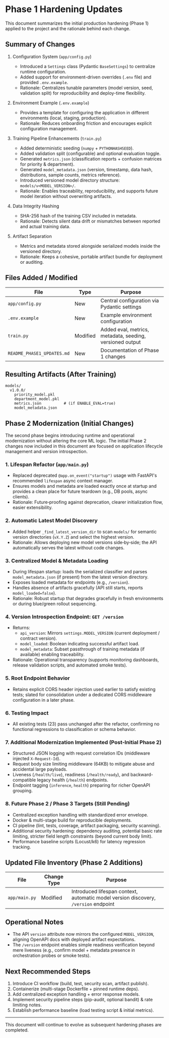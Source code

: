 # Phase 1 Hardening Updates

This document summarizes the initial production hardening (Phase 1) applied to the project and the rationale behind each change.

## Summary of Changes

1. Configuration System (`app/config.py`)
   - Introduced a `Settings` class (Pydantic `BaseSettings`) to centralize runtime configuration.
   - Added support for environment-driven overrides (`.env` file) and provided `.env.example`.
   - Rationale: Centralizes tunable parameters (model version, seed, validation split) for reproducibility and deploy-time flexibility.

2. Environment Example (`.env.example`)
   - Provides a template for configuring the application in different environments (local, staging, production).
   - Rationale: Reduces onboarding friction and encourages explicit configuration management.

3. Training Pipeline Enhancements (`train.py`)
   - Added deterministic seeding (`numpy` + `PYTHONHASHSEED`).
   - Added validation split (configurable) and optional evaluation toggle.
   - Generated `metrics.json` (classification reports + confusion matrices for priority & department).
   - Generated `model_metadata.json` (version, timestamp, data hash, distributions, sample counts, metrics reference).
   - Introduced versioned model directory structure: `models/v<MODEL_VERSION>/`.
   - Rationale: Enables traceability, reproducibility, and supports future model iteration without overwriting artifacts.

4. Data Integrity Hashing
   - SHA-256 hash of the training CSV included in metadata.
   - Rationale: Detects silent data drift or mismatches between reported and actual training data.

5. Artifact Separation
   - Metrics and metadata stored alongside serialized models inside the versioned directory.
   - Rationale: Keeps a cohesive, portable artifact bundle for deployment or auditing.

## Files Added / Modified

| File | Type | Purpose |
|------|------|---------|
| `app/config.py` | New | Central configuration via Pydantic settings |
| `.env.example` | New | Example environment configuration |
| `train.py` | Modified | Added eval, metrics, metadata, seeding, versioned output |
| `README_PHASE1_UPDATES.md` | New | Documentation of Phase 1 changes |

## Resulting Artifacts (After Training)
```
models/
  v1.0.0/
    priority_model.pkl
    department_model.pkl
    metrics.json          # (if ENABLE_EVAL=true)
    model_metadata.json
```

## Phase 2 Modernization (Initial Changes)

The second phase begins introducing runtime and operational modernization without altering the core ML logic. The initial Phase 2 changes now included in this document are focused on application lifecycle management and version introspection.

### 1. Lifespan Refactor (`app/main.py`)
- Replaced deprecated `@app.on_event("startup")` usage with FastAPI's recommended `lifespan` async context manager.
- Ensures models and metadata are loaded exactly once at startup and provides a clean place for future teardown (e.g., DB pools, async clients).
- Rationale: Future‑proofing against deprecation, clearer initialization flow, easier extensibility.

### 2. Automatic Latest Model Discovery
- Added helper `_find_latest_version_dir` to scan `models/` for semantic version directories (`vX.Y.Z`) and select the highest version.
- Rationale: Allows deploying new model versions side‑by‑side; the API automatically serves the latest without code changes.

### 3. Centralized Model & Metadata Loading
- During lifespan startup: loads the serialized classifier and parses `model_metadata.json` (if present) from the latest version directory.
- Exposes loaded metadata for endpoints (e.g., `/version`).
- Handles absence of artifacts gracefully (API still starts, reports `model_loaded=false`).
- Rationale: Robust startup that degrades gracefully in fresh environments or during blue/green rollout sequencing.

### 4. Version Introspection Endpoint: `GET /version`
- Returns:
   - `api_version`: Mirrors `settings.MODEL_VERSION` (current deployment / contract version).
   - `model_loaded`: Boolean indicating successful artifact load.
   - `model_metadata`: Subset passthrough of training metadata (if available) enabling traceability.
- Rationale: Operational transparency (supports monitoring dashboards, release validation scripts, and automated smoke tests).

### 5. Root Endpoint Behavior
- Retains explicit CORS header injection used earlier to satisfy existing tests; slated for consolidation under a dedicated CORS middleware configuration in a later phase.

### 6. Testing Impact
- All existing tests (23) pass unchanged after the refactor, confirming no functional regressions to classification or schema behavior.

### 7. Additional Modernization Implemented (Post-Initial Phase 2)
- Structured JSON logging with request correlation IDs (middleware injected `X-Request-Id`).
- Request body size limiting middleware (64KB) to mitigate abuse and accidental large payloads.
- Liveness (`/health/live`), readiness (`/health/ready`), and backward-compatible legacy health (`/health`) endpoints.
- Endpoint tagging (`inference`, `health`) preparing for richer OpenAPI grouping.

### 8. Future Phase 2 / Phase 3 Targets (Still Pending)
- Centralized exception handling with standardized error envelope.
- Docker & multi-stage build for reproducible deployments.
- CI pipeline (lint, tests, coverage, artifact packaging, security scanning).
- Additional security hardening: dependency auditing, potential basic rate limiting, stricter field length constraints (beyond current body limit).
- Performance baseline scripts (Locust/k6) for latency regression tracking.

## Updated File Inventory (Phase 2 Additions)
| File | Change Type | Purpose |
|------|-------------|---------|
| `app/main.py` | Modified | Introduced lifespan context, automatic model version discovery, `/version` endpoint |

## Operational Notes
- The API `version` attribute now mirrors the configured `MODEL_VERSION`, aligning OpenAPI docs with deployed artifact expectations.
- The `/version` endpoint enables simple readiness verification beyond mere liveness (e.g., confirm model + metadata presence in orchestration probes or smoke tests).

## Next Recommended Steps
1. Introduce CI workflow (build, test, security scan, artifact publish).
2. Containerize (multi-stage Dockerfile + pinned runtime deps).
3. Add centralized exception handling + error response models.
4. Implement security pipeline steps (pip-audit, optional bandit) & rate limiting notes.
5. Establish performance baseline (load testing script & initial metrics).

---
This document will continue to evolve as subsequent hardening phases are completed.
